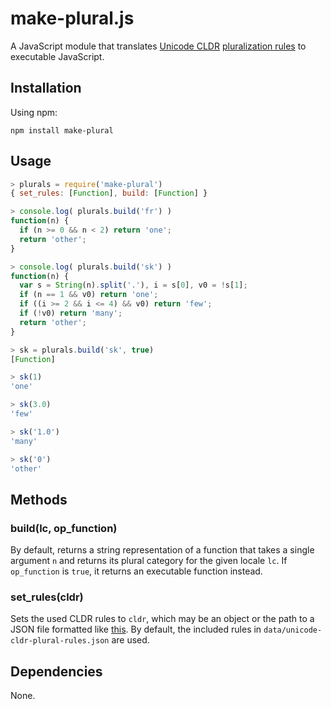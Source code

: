 make-plural.js
==============

A JavaScript module that translates [Unicode CLDR] [pluralization rules] to
executable JavaScript.

[Unicode CLDR]: http://cldr.unicode.org/
[pluralization rules]: http://www.unicode.org/cldr/charts/latest/supplemental/language_plural_rules.html


## Installation

Using npm:
```
npm install make-plural
```


## Usage

```js
> plurals = require('make-plural')
{ set_rules: [Function], build: [Function] }

> console.log( plurals.build('fr') )
function(n) {
  if (n >= 0 && n < 2) return 'one';
  return 'other';
}

> console.log( plurals.build('sk') )
function(n) {
  var s = String(n).split('.'), i = s[0], v0 = !s[1];
  if (n == 1 && v0) return 'one';
  if ((i >= 2 && i <= 4) && v0) return 'few';
  if (!v0) return 'many';
  return 'other';
}

> sk = plurals.build('sk', true)
[Function]

> sk(1)
'one'

> sk(3.0)
'few'

> sk('1.0')
'many'

> sk('0')
'other'
```


## Methods

### build(lc, op_function)
By default, returns a string representation of a function that takes a single
argument `n` and returns its plural category for the given locale `lc`. If
`op_function` is `true`, it returns an executable function instead.

### set_rules(cldr)
Sets the used CLDR rules to `cldr`, which may be an object or the path to a
JSON file formatted like [this](http://www.unicode.org/repos/cldr-aux/json/25/supplemental/plurals.json).
By default, the included rules in `data/unicode-cldr-plural-rules.json` are
used.


## Dependencies

None.
